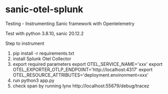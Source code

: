 # sanic-otel-splunk
Testing - Instrumenting Sanic framework with Opentelemetry

Test with python 3.8.10, sanic 20.12.2

Step to instrument
1. pip install -r requirements.txt
2. install Splunk Otel Collector
3. export required parameters
export OTEL_SERVICE_NAME='xxx'
export OTEL_EXPORTER_OTLP_ENDPOINT='http://localhost:4317'
export OTEL_RESOURCE_ATTRIBUTES='deployment.environment=xxx'
4. run python3 app.py
5. check span by running lynx http://localhost:55679/debug/tracez

